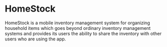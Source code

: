 # HomeStock

HomeStock is a mobile inventory management system for organizing household items which goes beyond ordinary inventory management systems and provides its users the ability to share the inventory with other users who are using the app.
